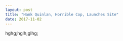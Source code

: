 ```yaml
---
layout: post
title: "Hank Quinlan, Horrible Cop, Launches Site"
date: 2017-11-02
---
```

hghg;hglh;glhg;
